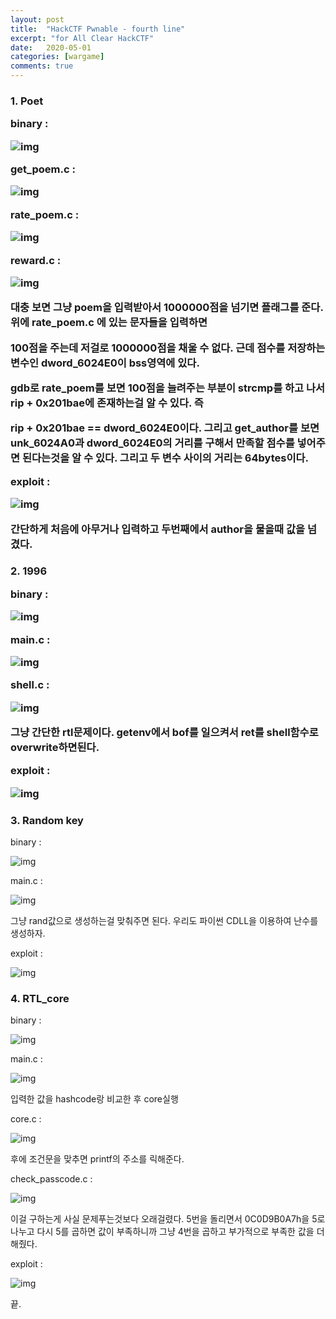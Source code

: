 ```yaml
---
layout: post
title:  "HackCTF Pwnable - fourth line"
excerpt: "for All Clear HackCTF"
date:   2020-05-01
categories: [wargame]
comments: true
---
```




<h3>1. Poet

binary :



![img](https://k.kakaocdn.net/dn/cjadyR/btqDNmYDU83/ikPmyIZcPjEcsrtLP4lmp1/img.png)



get_poem.c :



![img](https://k.kakaocdn.net/dn/tVgAw/btqDJLTiOY8/JDTLMpQBajktep9SjkRnk0/img.png)



rate_poem.c :



![img](https://k.kakaocdn.net/dn/dfoIh3/btqDNnXAhWh/9UCQNSNU7KyrFOpXbnWXU0/img.png)



reward.c : 



![img](https://k.kakaocdn.net/dn/cfr22T/btqDKqVTl8d/ktjguPC0C0r8OQNBkVRJo0/img.png)



대충 보면 그냥 poem을 입력받아서 1000000점을 넘기면 플래그를 준다. 위에 rate_poem.c 에 있는 문자들을 입력하면

100점을 주는데 저걸로 1000000점을 채울 수 없다. 근데 점수를 저장하는 변수인 dword_6024E0이 bss영역에 있다.

gdb로 rate_poem를 보면 100점을 늘려주는 부분이 strcmp를 하고 나서 rip + 0x201bae에 존재하는걸 알 수 있다. 즉

rip + 0x201bae == dword_6024E0이다. 그리고 get_author를 보면 unk_6024A0과 dword_6024E0의 거리를 구해서 만족할 점수를 넣어주면 된다는것을 알 수 있다. 그리고 두 변수 사이의 거리는 64bytes이다. 

exploit :



![img](https://k.kakaocdn.net/dn/kP48H/btqDL4LbBgf/bxnoUUKSatIVDSGu6i65a0/img.png)



간단하게 처음에 아무거나 입력하고 두번째에서 author을 물을때 값을 넘겼다. 

<h3> 2. 1996

binary :



![img](https://k.kakaocdn.net/dn/FsCh0/btqDOjHq9Le/x2KKK7KNXp8N8X6CmlKFB1/img.png)



main.c :



![img](https://k.kakaocdn.net/dn/lCogu/btqDL3S2lxG/IxwVpD30vJDf8BdAG09Yrk/img.png)



shell.c : 



![img](https://k.kakaocdn.net/dn/9RP7D/btqDMjg6D5X/QsP90SZkXPftKJCYNLbrQ0/img.png)



그냥 간단한 rtl문제이다. getenv에서 bof를 일으켜서 ret를 shell함수로 overwrite하면된다.

exploit :



![img](https://k.kakaocdn.net/dn/cX0dh4/btqDLD1ouzq/kwYlfvFVl15cKu7Rgwkxs0/img.png)



### 3. Random key

binary :



![img](https://k.kakaocdn.net/dn/vQU1b/btqDPYRQWb0/pRhGs6WqpWU0JU9fKUrExk/img.png)



main.c :



![img](https://k.kakaocdn.net/dn/b6COaE/btqDQUnDD5y/FWKgmjwm4JmfviB1GgkO4K/img.png)



그냥 rand값으로 생성하는걸 맞춰주면 된다. 우리도 파이썬 CDLL을 이용하여 난수를 생성하자.

exploit :



![img](https://k.kakaocdn.net/dn/blHMtE/btqDQTbboDY/QwkNSlOTAgKNQZcY7tpgcK/img.png)



### 4. RTL_core

binary :



![img](https://k.kakaocdn.net/dn/ebdet2/btqEcn4Ydqy/zmKAZ8ovMEMninwH6fg48K/img.png)



main.c :



![img](https://k.kakaocdn.net/dn/chq7iq/btqEcmygz4a/9VkKHiQOUwIBKyX3MwUcCK/img.png)



입력한 값을 hashcode랑 비교한 후 core실행

core.c :



![img](https://k.kakaocdn.net/dn/BjL1i/btqEeYbqQEE/n8tDAkshrAXWof0OQyKAA0/img.png)



후에 조건문을 맞추면 printf의 주소를 릭해준다.

check_passcode.c :



![img](https://k.kakaocdn.net/dn/Acw2f/btqEdkzIFef/7NlhxzEMoNVZOLSIjg6wJK/img.png)



이걸 구하는게 사실 문제푸는것보다 오래걸렸다. 5번을 돌리면서 0C0D9B0A7h을 5로 나누고 다시 5를 곱하면 값이 부족하니까 그냥 4번을 곱하고 부가적으로 부족한 값을 더해줬다.

exploit :



![img](https://k.kakaocdn.net/dn/bHbiug/btqEeXQ8i6k/YZ6cCQNvhKss8vsP2Ne3ik/img.png)



끝. 